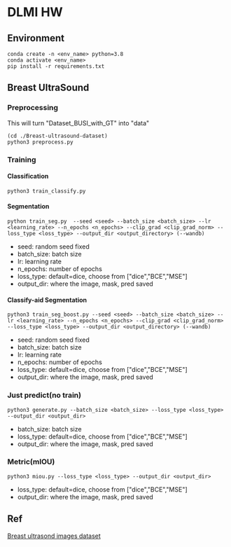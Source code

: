 # DLMI HW
## Environment
```
conda create -n <env_name> python=3.8
conda activate <env_name>
pip install -r requirements.txt
```

## Breast UltraSound
### Preprocessing
This will turn "Dataset_BUSI_with_GT" into "data"
```
(cd ./Breast-ultrasound-dataset)
python3 preprocess.py
```
### Training
#### Classification
```
python3 train_classify.py
```

#### Segmentation
```
python train_seg.py  --seed <seed> --batch_size <batch_size> --lr <learning_rate> --n_epochs <n_epochs> --clip_grad <clip_grad_norm> --loss_type <loss_type> --output_dir <output_directory> (--wandb)
```
* seed: random seed fixed
* batch_size: batch size
* lr: learning rate
* n_epochs: number of epochs
* loss_type: default=dice, choose from ["dice","BCE","MSE"]
* output_dir: where the image, mask, pred saved

#### Classify-aid Segmentation
```
python3 train_seg_boost.py --seed <seed> --batch_size <batch_size> --lr <learning_rate> --n_epochs <n_epochs> --clip_grad <clip_grad_norm> --loss_type <loss_type> --output_dir <output_directory> (--wandb)
```
* seed: random seed fixed
* batch_size: batch size
* lr: learning rate
* n_epochs: number of epochs
* loss_type: default=dice, choose from ["dice","BCE","MSE"]
* output_dir: where the image, mask, pred saved

### Just predict(no train)
```
python3 generate.py --batch_size <batch_size> --loss_type <loss_type> --output_dir <output_dir>
```
* batch_size: batch size
* loss_type: default=dice, choose from ["dice","BCE","MSE"]
* output_dir: where the image, mask, pred saved

### Metric(mIOU)
```
python3 miou.py --loss_type <loss_type> --output_dir <output_dir>
```
* loss_type: default=dice, choose from ["dice","BCE","MSE"]
* output_dir: where the image, mask, pred saved

## Ref
[Breast ultrasond images dataset](https://www.kaggle.com/datasets/aryashah2k/breast-ultrasound-images-dataset)

